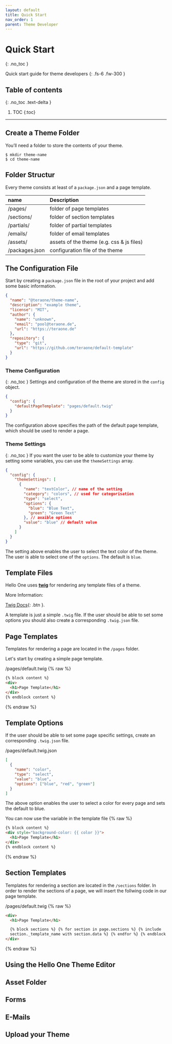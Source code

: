 ```yaml
---
layout: default
title: Quick Start
nav_order: 1
parent: Theme Developer
---
```


# Quick Start

{: .no_toc }

Quick start guide for theme developers
{: .fs-6 .fw-300 }

## Table of contents

{: .no_toc .text-delta }

1. TOC
   {:toc}

---

## Create a Theme Folder

You’ll need a folder to store the contents of your theme.

```
$ mkdir theme-name
$ cd theme-name
```

## Folder Structur

Every theme consists at least of a `package.json` and a page template.

| name           | Description                               |
| :------------- | :---------------------------------------- |
| /pages/        | folder of page templates                  |
| /sections/     | folder of section templates               |
| /partials/     | folder of partial templates               |
| /emails/       | folder of email templates                 |
| /assets/       | assets of the theme (e.g. css & js files) |
| /packages.json | configuration file of the theme           |

## The Configuration File

Start by creating a `package.json` file in the root of your project and add some basic information.

```json
{
  "name": "@teraone/theme-name",
  "description": "example theme",
  "license": "MIT",
  "author": {
    "name": "unknown",
    "email": "pool@teraone.de",
    "url": "https://teraone.de"
  },
  "repository": {
    "type": "git",
    "url": "https://github.com/teraone/default-template"
  }
}
```

### Theme Configuration

{: .no_toc }
Settings and configuration of the theme are stored in the `config` object.

```json
{
  "config": {
    "defaultPageTemplate": "pages/default.twig"
  }
}
```

The configuration above specifies the path of the default page template, which should be used to render a page.

### Theme Settings

{: .no_toc }
If you want the user to be able to customize your theme by setting some variables, you can use the `themeSettings` array.

```json
{
  "config": {
    "themeSettings": [
      {
        "name": "textColor", // name of the setting
        "category": "colors", // used for categorisation
        "type": "select",
        "options": {
          "blue": "Blue Text",
          "green": "Green Text"
        }, // avaible options
        "value": "blue" // default value
      }
    ]
  }
}
```

The setting above enables the user to select the text color of the theme. The user is able to select one of the `options`. The default is `blue`.

## Template Files

Hello One uses [**twig**](https://twig.symfony.com/) for rendering any template files of a theme.

More Information:

[Twig Docs](https://twig.symfony.com/doc/2.x/templates.html){: .btn }.

A template is just a simple `.twig` file. If the user should be able to set some options you should also create a corresponding `.twig.json` file.

## Page Templates

Templates for rendering a page are located in the `/pages` folder.

Let's start by creating a simple page template.

/pages/default.twig
{% raw  %}

```html
{% block content %}
<div>
  <h1>Page Template</h1>
</div>
{% endblock content %}
```

{% endraw %}

## Template Options

If the user should be able to set some page specific settings, create an corresponding `.twig.json` file.

/pages/default.twig.json

```json
[
  {
    "name": "color",
    "type": "select",
    "value": "blue",
    "options": ["blue", "red", "green"]
  }
]
```

The above option enables the user to select a color for every page and sets the default to blue.

You can now use the variable in the template file
{% raw  %}

```html
{% block content %}
<div style="background-color: {{ color }}">
  <h1>Page Template</h1>
</div>
{% endblock content %}
```

{% endraw %}

## Section Templates

Templates for rendering a section are located in the `/sections` folder. In order to render the sections of a page, we will insert the follwing code in our page template.

/pages/default.twig
{% raw  %}

```html
<div>
  <h1>Page Template</h1>

  {% block sections %} {% for section in page.sections %} {% include
  section._template_name with section.data %} {% endfor %} {% endblock %}
</div>
```

{% endraw %}

## Using the Hello One Theme Editor

## Asset Folder

## Forms

## E-Mails

## Upload your Theme
